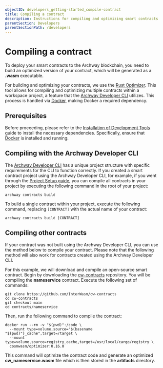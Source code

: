 ```yaml
---
objectID: developers_getting-started_compile-contract
title: Compiling a contract
description: Instructions for compiling and optimizing smart contracts to be deployed to the Archway network
parentSection: Developers
parentSectionPath: /developers
---
```


# Compiling a contract

To deploy your smart contracts to the Archway blockchain, you need to build an optimized version of your contract, which will be generated as a **.wasm** executable.

For building and optimizing your contracts, we use the [Rust Optimizer](https://github.com/CosmWasm/optimizer). This tool allows for compiling and optimizing multiple contracts within a workspace project, a feature that the [Archway Developer CLI](/developers/developer-tools/developer-cli) utilizes. This process is handled via [Docker](/developers/getting-started/install#docker), making Docker a required dependency.

## Prerequisites

Before proceeding, please refer to the [Installation of Development Tools](/developers/getting-started/install) guide to install the necessary dependencies. Specifically, ensure that [Docker](/developers/getting-started/install#docker) is installed and running.

## Compiling with the Archway Developer CLI

The [Archway Developer CLI](/developers/developer-tools/developer-cli) has a unique project structure with specific requirements for the CLI to function correctly. If you created a smart contract project using the Archway Developer CLI, for example, if you went through the [Project Setup guide](/developers/getting-started/setup), you can compile all contracts in your project by executing the following command in the root of your project:

```shell
archway contracts build
```

To build a single contract within your project, execute the following command, replacing `[CONTRACT]` with the actual name of your contract:

```shell
archway contracts build [CONTRACT]
```

## Compiling other contracts

If your contract was not built using the Archway Developer CLI, you can use the method below to compile your contract. Please note that the following method will also work for contracts created using the Archway Developer CLI.

For this example, we will download and compile an open-source smart contract. Begin by downloading the [cw-contracts](https://github.com/InterWasm/cw-contracts) repository. You will be compiling the **nameservice** contract. Execute the following set of commands:

```shell
git clone https://github.com/InterWasm/cw-contracts
cd cw-contracts
git checkout main
cd contracts/nameservice
```

Then, run the following command to compile the contract:

```shell
docker run --rm -v "$(pwd)":/code \
  --mount type=volume,source="$(basename "$(pwd)")_cache",target=/target \
  --mount type=volume,source=registry_cache,target=/usr/local/cargo/registry \
  cosmwasm/optimizer:0.16.0
```

This command will optimize the contract code and generate an optimized **cw_nameservice.wasm** file which is then stored in the **artifacts** directory.

